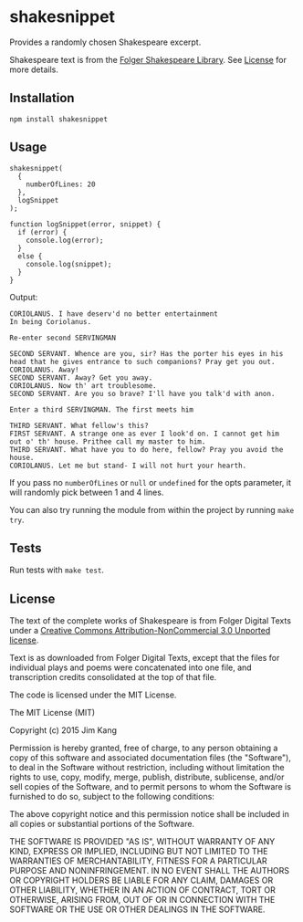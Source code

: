 shakesnippet
==================

Provides a randomly chosen Shakespeare excerpt.

Shakespeare text is from the [Folger Shakespeare Library](http://www.folgerdigitaltexts.org/). See [License](#license) for more details.

Installation
------------

    npm install shakesnippet

Usage
-----

    shakesnippet(
      {
        numberOfLines: 20
      },
      logSnippet
    );

    function logSnippet(error, snippet) {
      if (error) {
        console.log(error);
      }
      else {
        console.log(snippet);
      }
    }

Output:

    CORIOLANUS. I have deserv'd no better entertainment
    In being Coriolanus.

    Re-enter second SERVINGMAN

    SECOND SERVANT. Whence are you, sir? Has the porter his eyes in his
    head that he gives entrance to such companions? Pray get you out.
    CORIOLANUS. Away!
    SECOND SERVANT. Away? Get you away.
    CORIOLANUS. Now th' art troublesome.
    SECOND SERVANT. Are you so brave? I'll have you talk'd with anon.

    Enter a third SERVINGMAN. The first meets him

    THIRD SERVANT. What fellow's this?
    FIRST SERVANT. A strange one as ever I look'd on. I cannot get him
    out o' th' house. Prithee call my master to him.
    THIRD SERVANT. What have you to do here, fellow? Pray you avoid the
    house.
    CORIOLANUS. Let me but stand- I will not hurt your hearth.

If you pass no `numberOfLines` or `null` or `undefined` for the opts parameter, it will randomly pick between 1 and 4 lines.

You can also try running the module from within the project by running `make try`.

Tests
-----

Run tests with `make test`.

License
-------

The text of the complete works of Shakespeare is from Folger Digital Texts under a [Creative Commons Attribution-NonCommercial 3.0 Unported license](http://www.folgerdigitaltexts.org/?chapter=0&?target=terms).

Text is as downloaded from Folger Digital Texts, except that the files for individual plays and poems were concatenated into one file, and transcription credits consolidated at the top of that file.

The code is licensed under the MIT License.

The MIT License (MIT)

Copyright (c) 2015 Jim Kang

Permission is hereby granted, free of charge, to any person obtaining a copy
of this software and associated documentation files (the "Software"), to deal
in the Software without restriction, including without limitation the rights
to use, copy, modify, merge, publish, distribute, sublicense, and/or sell
copies of the Software, and to permit persons to whom the Software is
furnished to do so, subject to the following conditions:

The above copyright notice and this permission notice shall be included in
all copies or substantial portions of the Software.

THE SOFTWARE IS PROVIDED "AS IS", WITHOUT WARRANTY OF ANY KIND, EXPRESS OR
IMPLIED, INCLUDING BUT NOT LIMITED TO THE WARRANTIES OF MERCHANTABILITY,
FITNESS FOR A PARTICULAR PURPOSE AND NONINFRINGEMENT. IN NO EVENT SHALL THE
AUTHORS OR COPYRIGHT HOLDERS BE LIABLE FOR ANY CLAIM, DAMAGES OR OTHER
LIABILITY, WHETHER IN AN ACTION OF CONTRACT, TORT OR OTHERWISE, ARISING FROM,
OUT OF OR IN CONNECTION WITH THE SOFTWARE OR THE USE OR OTHER DEALINGS IN
THE SOFTWARE.
